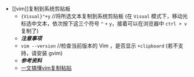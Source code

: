 - [[vim]]复制到系统剪贴板
  * `{Visual}"+y` //将所选文本复制到系统剪贴板 (在 `Visual` 模式下，移动光标选中文本，依次按下这三个符号 `"` `+` `y`，接着可以在浏览器中 `ctrl + v` 复制了)
  * ***注意事项***
  * `vim --version` //检查当前版本的 Vim ，是否显示 `+clipboard` (若不支持，请安装 gvim)
  * ***参考资料***
  * [一文搞懂vim复制粘贴](https://www.cnblogs.com/huahuayu/p/12235242.html "一文搞懂vim复制粘贴")